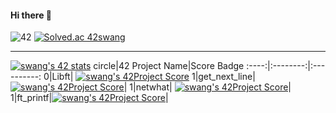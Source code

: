 #### Hi there 👋 
![42](https://badgen.net/badge/Seoul/swang/blue?cache=86400&icon=https://meta.intra.42.fr/assets/42_logo-7dfc9110a5319a308863b96bda33cea995046d1731cebb735e41b16255106c12.svg)
[![Solved.ac 42swang](http://mazassumnida.wtf/api/mini/generate_badge?boj=swang)](https://solved.ac/swang)

---

<!--
solved.ac Mazassumnida v.2.0

[![Solved.ac 42swang](http://mazassumnida.wtf/api/v2/generate_badge?boj=swang)](https://solved.ac/swang)
-->
<!--
C Piscine

[![swang's 42 stats](https://badge42.herokuapp.com/api/stats/swang?cursus=C%20Piscine)](https://github.com/JaeSeoKim/badge42)
-->

[![swang's 42 stats](https://badge42.herokuapp.com/api/stats/swang?privacyEmail=true)](https://github.com/JaeSeoKim/badge42)
circle|42 Project Name|Score Badge
:----:|:--------:|:----------:
0|Libft| [![swang's 42Project Score](https://badge42.herokuapp.com/api/project/swang/Libft)](https://github.com/JaeSeoKim/badge42)
1|get_next_line| [![swang's 42Project Score](https://badge42.herokuapp.com/api/project/swang/get_next_line)](https://github.com/JaeSeoKim/badge42)|
1|netwhat| [![swang's 42Project Score](https://badge42.herokuapp.com/api/project/swang/netwhat)](https://github.com/JaeSeoKim/badge42)|
1|ft_printf|[![swang's 42Project Score](https://badge42.herokuapp.com/api/project/swang/ft_printf)](https://github.com/JaeSeoKim/badge42)|

<!--
add project score
[![swang's 42Project Score](https://badge42.herokuapp.com/api/project/"intra_id"/"project_name")](https://github.com/JaeSeoKim/badge42)
-->



<!--
**42swang/42swang** is a ✨ _special_ ✨ repository because its `README.md` (this file) appears on your GitHub profile.

Here are some ideas to get you started:

- 🔭 I’m currently working on ...
- 🌱 I’m currently learning ...
- 👯 I’m looking to collaborate on ...
- 🤔 I’m looking for help with ...
- 💬 Ask me about ...
- 📫 How to reach me: ...
- 😄 Pronouns: ...
- ⚡ Fun fact: ...
-->
